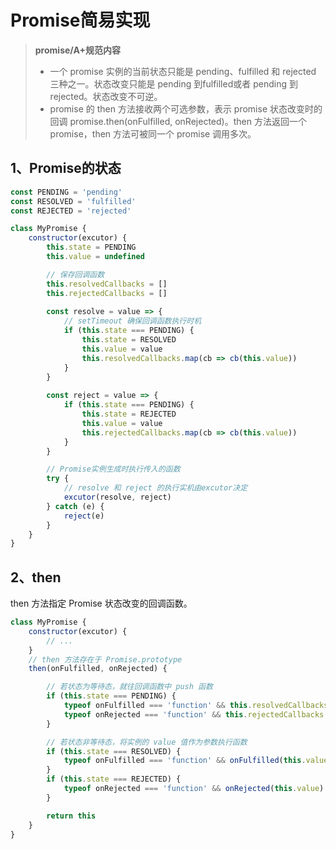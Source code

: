 # Promise简易实现

> **promise/A+规范内容**
>- 一个 promise 实例的当前状态只能是 pending、fulfilled 和 rejected 三种之一。状态改变只能是 pending 到fulfilled或者 pending 到 rejected。状态改变不可逆。  
>- promise 的 then 方法接收两个可选参数，表示 promise 状态改变时的回调 promise.then(onFulfilled, onRejected)。then 方法返回一个 promise，then 方法可被同一个 promise 调用多次。

## 1、Promise的状态
```javascript
const PENDING = 'pending'
const RESOLVED = 'fulfilled'
const REJECTED = 'rejected'

class MyPromise {
	constructor(excutor) {
		this.state = PENDING
		this.value = undefined

		// 保存回调函数
		this.resolvedCallbacks = []
		this.rejectedCallbacks = []
		
		const resolve = value => {
			// setTimeout 确保回调函数执行时机
			if (this.state === PENDING) {
				this.state = RESOLVED
				this.value = value
				this.resolvedCallbacks.map(cb => cb(this.value))
			}
		}
		
		const reject = value => {
			if (this.state === PENDING) {
				this.state = REJECTED
				this.value = value
				this.rejectedCallbacks.map(cb => cb(this.value))
			}
		}

		// Promise实例生成时执行传入的函数
		try {
			// resolve 和 reject 的执行实机由excutor决定
			excutor(resolve, reject)
		} catch (e) {
			reject(e)
		}
	}
}
```

## 2、then
then 方法指定 Promise 状态改变的回调函数。

```javascript
class MyPromise {
	constructor(excutor) {
		// ...
	}
	// then 方法存在于 Promise.prototype
	then(onFulfilled, onRejected) {

		// 若状态为等待态，就往回调函数中 push 函数
		if (this.state === PENDING) {
			typeof onFulfilled === 'function' && this.resolvedCallbacks.push(onFulfilled)
			typeof onRejected === 'function' && this.rejectedCallbacks.push(onRejected)
		}

		// 若状态非等待态，将实例的 value 值作为参数执行函数
		if (this.state === RESOLVED) {
			typeof onFulfilled === 'function' && onFulfilled(this.value)
		}
		if (this.state === REJECTED) {
			typeof onRejected === 'function' && onRejected(this.value)
		}

		return this
	}
}
```

